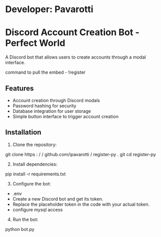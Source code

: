 # Developer: Pavarotti

# Discord Account Creation Bot - Perfect World

A Discord bot that allows users to create accounts through a modal interface.

command to pull the embed - !register

## Features

- Account creation through Discord modals
- Password hashing for security
- Database integration for user storage
- Simple button interface to trigger account creation

## Installation

1. Clone the repository:

git clone https : / / github.com/ipavarotti / register-py . git
cd register-py

2. Install dependencies:

pip install -r requirements.txt

3. Configure the bot:
   
- .env
- Create a new Discord bot and get its token.
- Replace the placeholder token in the code with your actual token.
- configure mysql access

4. Run the bot:

python bot.py

